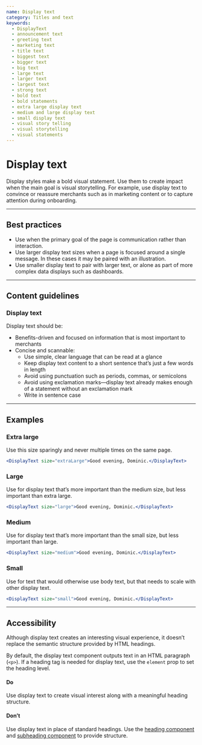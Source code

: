 ```yaml
---
name: Display text
category: Titles and text
keywords:
  - DisplayText
  - announcement text
  - greeting text
  - marketing text
  - title text
  - biggest text
  - bigger text
  - big text
  - large text
  - larger text
  - largest text
  - strong text
  - bold text
  - bold statements
  - extra large display text
  - medium and large display text
  - small display text
  - visual story telling
  - visual storytelling
  - visual statements
---
```


# Display text

Display styles make a bold visual statement. Use them to create impact when the
main goal is visual storytelling. For example, use display text to convince or
reassure merchants such as in marketing content or to capture attention during onboarding.

---

## Best practices

- Use when the primary goal of the page is communication rather than
  interaction.
- Use larger display text sizes when a page is focused around a single message.
  In these cases it may be paired with an illustration.
- Use smaller display text to pair with larger text, or alone as part of more
  complex data displays such as dashboards.

---

## Content guidelines

### Display text

Display text should be:

- Benefits-driven and focused on information that is most important to
  merchants
- Concise and scannable:
  - Use simple, clear language that can be read at a glance
  - Keep display text content to a short sentence that’s just a few words in
    length
  - Avoid using punctuation such as periods, commas, or semicolons
  - Avoid using exclamation marks—display text already makes enough of a
    statement without an exclamation mark
  - Write in sentence case

---

## Examples

### Extra large

Use this size sparingly and never multiple times on the same page.

```jsx
<DisplayText size="extraLarge">Good evening, Dominic.</DisplayText>
```

### Large

Use for display text that’s more important than the medium size, but less important than extra large.

```jsx
<DisplayText size="large">Good evening, Dominic.</DisplayText>
```

### Medium

Use for display text that’s more important than the small size, but less important than large.

```jsx
<DisplayText size="medium">Good evening, Dominic.</DisplayText>
```

### Small

Use for text that would otherwise use body text, but that needs to scale with other display text.

```jsx
<DisplayText size="small">Good evening, Dominic.</DisplayText>
```

---

## Accessibility

Although display text creates an interesting visual experience, it doesn’t replace the semantic structure provided by HTML headings.

By default, the display text component outputs text in an HTML paragraph (`<p>`). If a heading tag is needed for display text, use the `element` prop to set the heading level.

<!-- dodont -->

#### Do

Use display text to create visual interest along with a meaningful heading structure.

#### Don’t

Use display text in place of standard headings. Use the [heading component](https://polaris.shopify.com/components/heading) and [subheading component](https://polaris.shopify.com/components/subheading) to provide structure.

<!-- end -->
